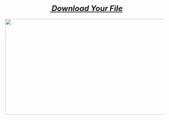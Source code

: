 <blockquote style="border: none; margin: 0px 0px 0px 40px; padding: 0px;"><h1 style="text-align: center;"><b><i><span style="font-size: x-large;"><a href="https://download.tt2dd.com/" target="_blank">&nbsp;Download Your File</a></span></i></b></h1></blockquote><div class="separator" style="clear: both; text-align: center;"><a href="https://download.tt2dd.com/" style="margin-left: 1em; margin-right: 1em;" target="_blank"><img border="0" data-original-height="269" data-original-width="563" height="306" src="https://blogger.googleusercontent.com/img/b/R29vZ2xl/AVvXsEhQXM_dC8ELs7TELDSUaklxWFjnoSAV85jaTCQVWoSRwdtcpfCnkDmXH0EIv5q-3_zZG4jDUACmstMWEFBDON6Zmgv8rg7xtfUlXRD9ob8jPaOW9Xh-SLoNfwQP34rV2XRy6y0t3Toa9taYVJR0y3y21cQ_XK06Ediv-tUzwhxmF8SyzJ_LeETznD6mEVk6/w640-h306/drtgdrf.png" width="640" /></a></div><br /><div class="separator" style="clear: both; text-align: center;"><br /></div><br /><div class="separator" style="clear: both; text-align: center;"><br /></div><br /><p>&nbsp;</p>
